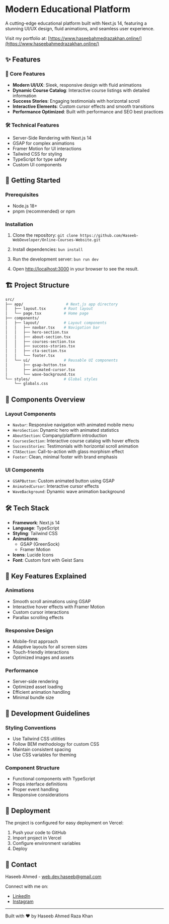 # Modern Educational Platform

A cutting-edge educational platform built with Next.js 14, featuring a stunning UI/UX design, fluid animations, and seamless user experience.

Visit my portfolio at: [https://www.haseebahmedrazakhan.online/](https://www.haseebahmedrazakhan.online/)

## ✨ Features

### 🎯 Core Features
- **Modern UI/UX**: Sleek, responsive design with fluid animations
- **Dynamic Course Catalog**: Interactive course listings with detailed information
- **Success Stories**: Engaging testimonials with horizontal scroll
- **Interactive Elements**: Custom cursor effects and smooth transitions
- **Performance Optimized**: Built with performance and SEO best practices

### 🛠 Technical Features
- Server-Side Rendering with Next.js 14
- GSAP for complex animations
- Framer Motion for UI interactions
- Tailwind CSS for styling
- TypeScript for type safety
- Custom UI components

## 🚀 Getting Started

### Prerequisites
- Node.js 18+ 
- pnpm (recommended) or npm

### Installation

1. Clone the repository:   ```
   git clone https://github.com/Haseeb-WebDeveloper/Online-Courses-Website.git   ```

2. Install dependencies:   ```
   bun install   ```

3. Run the development server:   ```
   bun run dev   ```

4. Open [http://localhost:3000](http://localhost:3000) in your browser to see the result.

## 🏗 Project Structure

```bash
src/
├── app/                   # Next.js app directory
│   ├── layout.tsx        # Root layout
│   └── page.tsx          # Home page
├── components/           
│   ├── layout/           # Layout components
│   │   ├── navbar.tsx    # Navigation bar
│   │   ├── hero-section.tsx
│   │   ├── about-section.tsx
│   │   ├── courses-section.tsx
│   │   ├── success-stories.tsx
│   │   ├── cta-section.tsx
│   │   └── footer.tsx
│   └── ui/               # Reusable UI components
│       ├── gsap-button.tsx
│       ├── animated-cursor.tsx
│       └── wave-background.tsx
└── styles/               # Global styles
    └── globals.css
```

## 🎨 Components Overview

### Layout Components
- `Navbar`: Responsive navigation with animated mobile menu
- `HeroSection`: Dynamic hero with animated statistics
- `AboutSection`: Company/platform introduction
- `CoursesSection`: Interactive course catalog with hover effects
- `SuccessStories`: Testimonials with horizontal scroll animation
- `CTASection`: Call-to-action with glass morphism effect
- `Footer`: Clean, minimal footer with brand emphasis

### UI Components
- `GSAPButton`: Custom animated button using GSAP
- `AnimatedCursor`: Interactive cursor effects
- `WaveBackground`: Dynamic wave animation background

## 🛠 Tech Stack

- **Framework**: Next.js 14
- **Language**: TypeScript
- **Styling**: Tailwind CSS
- **Animations**: 
  - GSAP (GreenSock)
  - Framer Motion
- **Icons**: Lucide Icons
- **Font**: Custom font with Geist Sans

## 🔑 Key Features Explained

### Animations
- Smooth scroll animations using GSAP
- Interactive hover effects with Framer Motion
- Custom cursor interactions
- Parallax scrolling effects

### Responsive Design
- Mobile-first approach
- Adaptive layouts for all screen sizes
- Touch-friendly interactions
- Optimized images and assets

### Performance
- Server-side rendering
- Optimized asset loading
- Efficient animation handling
- Minimal bundle size

## 📝 Development Guidelines

### Styling Conventions
- Use Tailwind CSS utilities
- Follow BEM methodology for custom CSS
- Maintain consistent spacing
- Use CSS variables for theming

### Component Structure
- Functional components with TypeScript
- Props interface definitions
- Proper event handling
- Responsive considerations

## 🚀 Deployment

The project is configured for easy deployment on Vercel:

1. Push your code to GitHub
2. Import project in Vercel
3. Configure environment variables
4. Deploy


## 🤝 Contact

Haseeb Ahmed - [web.dev.haseeb@gmail.com](mailto:web.dev.haseeb@gmail.com)

Connect with me on:
- [LinkedIn](https://pk.linkedin.com/in/haseeb-ahmed-raza-khan)
- [Instagram](https://www.instagram.com/haseeb.ahmed.raza.khan/)

---

Built with ❤️ by Haseeb Ahmed Raza Khan
